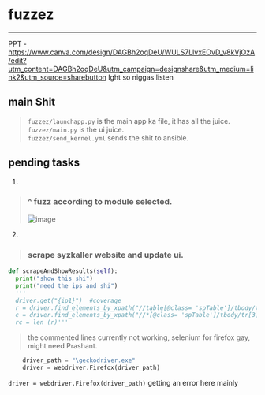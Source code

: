 # fuzzez

***
PPT - https://www.canva.com/design/DAGBh2oqDeU/WULS7LlvxEOvD_v8kVjOzA/edit?utm_content=DAGBh2oqDeU&utm_campaign=designshare&utm_medium=link2&utm_source=sharebutton
Ight so niggas listen

## main Shit

> `fuzzez/launchapp.py` is the main app ka file, it has all the juice.\
> `fuzzez/main.py` is the ui juice.\
> `fuzzez/send_kernel.yml` sends the shit to ansible.

## pending tasks

1.
> ### ^ fuzz according to module selected.
> ![image](https://github.com/IC3lemon/fuzzez/assets/150153966/0d3cc06a-1f5d-463b-9519-6704b20fe7c5)

2.
> ### scrape syzkaller website and update ui.
```python
def scrapeAndShowResults(self):
  print("show this shi")
  print("need the ips and shi")
  '''
  driver.get("{ip1}")  #coverage
  r = driver.find_elements_by_xpath("//table[@class= 'spTable']/tbody/tr")
  c = driver.find_elements_by_xpath("//*[@class= 'spTable']/tbody/tr[3]/td")
  rc = len (r)'''
```
>the commented lines currently not working, selenium for firefox gay, might need Prashant.
```python
    driver_path = "\geckodriver.exe"
    driver = webdriver.Firefox(driver_path)
```
`driver = webdriver.Firefox(driver_path)` getting an error here mainly
